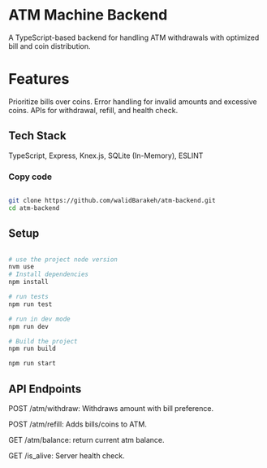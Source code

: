 # ATM Machine Backend

A TypeScript-based backend for handling ATM withdrawals with optimized bill and coin distribution.

# Features

Prioritize bills over coins.
Error handling for invalid amounts and excessive coins.
APIs for withdrawal, refill, and health check.

## Tech Stack

TypeScript, Express, Knex.js, SQLite (In-Memory), ESLINT

### Copy code

```bash

git clone https://github.com/walidBarakeh/atm-backend.git
cd atm-backend
```

## Setup

```bash

# use the project node version
nvm use
# Install dependencies
npm install

# run tests
npm run test

# run in dev mode
npm run dev

# Build the project
npm run build

npm run start

```

## API Endpoints

POST /atm/withdraw: Withdraws amount with bill preference.

POST /atm/refill: Adds bills/coins to ATM.

GET /atm/balance: return current atm balance.

GET /is_alive: Server health check.
